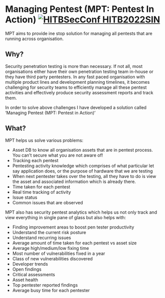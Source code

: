 # Managing Pentest (MPT: Pentest In Action) [![HITBSecConf HITB2022SIN](https://img.shields.io/badge/HITBSecConf-HITB2022SIN-blue?style=flat)](https://conference.hitb.org/hitbsecconf2022sin/session/mpt-pentest-in-action/)

MPT aims to provide ine stop solution for managing all pentests that are running across organisation.

## Why?
Security penetration testing is more than necessary. If not all, most organisations either have their own penetration testing team in-house or they have third party pentesters. In any fast paced organisation with multiple product lines and development planning timelines, it becomes challenging for security teams to efficiently manage all these pentest activities and effectively produce security assessment reports and track them.

In order to solve above challenges I have developed a solution called ‘Managing Pentest (MPT: Pentest in Action)’

## What?

MPT helps us solve various problems:

- Asset DB to know all organisation assets that are in pentest process. You can’t secure what you are not aware of!
- Tracking each pentest
- Pentesting activity knowledge which comprises of what particular let say application does, or the purpose of hardware that we are testing
- When next pentester takes over the testing, all they have to do is view the asset and associated information which is already there.
- Time taken for each pentest
- Real time tracking of activity
- Issue status
- Common issues that are observed

MPT also has security pentest analytics which helps us not only track and view everything in single pane of glass but also helps with:

- Finding improvement areas to boost pen tester productivity
- Understand the current risk posture
- Understand recurring issues
- Average amount of time taken for each pentest vs asset size
- Average high/medium/low fixing time
- Most number of vulnerabilities fixed in a year
- Class of new vulnerabilities discovered
- Developer trends
- Open findings
- Critical assessments
- Asset health
- Top pentester reported findings
- Average busy time for each pentester
